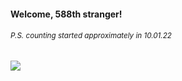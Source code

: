 #### Welcome, 588th stranger!

###### <sup>P.S. counting started approximately in 10.01.22</sup>

<img src="https://kraftwerk28.pp.ua/vcnt.png"></img>
